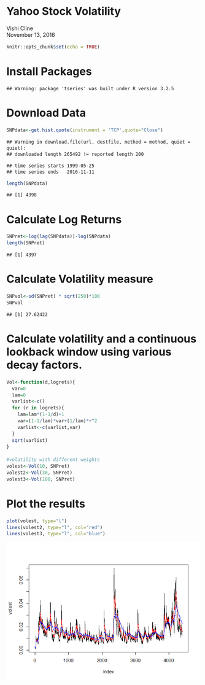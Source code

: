 # Yahoo Stock Volatility
Vishi Cline  
November 13, 2016  


```r
knitr::opts_chunk$set(echo = TRUE)
```

# Install Packages

```
## Warning: package 'tseries' was built under R version 3.2.5
```

# Download Data

```r
SNPdata<-get.hist.quote(instrument = 'TCP',quote="Close")
```

```
## Warning in download.file(url, destfile, method = method, quiet = quiet):
## downloaded length 265492 != reported length 200
```

```
## time series starts 1999-05-25
## time series ends   2016-11-11
```

```r
length(SNPdata)
```

```
## [1] 4398
```

# Calculate Log Returns

```r
SNPret<-log(lag(SNPdata))-log(SNPdata)
length(SNPret)
```

```
## [1] 4397
```

# Calculate Volatility measure

```r
SNPvol<-sd(SNPret) * sqrt(250)*100
SNPvol
```

```
## [1] 27.62422
```

# Calculate volatility and a continuous lookback window using various decay factors.

```r
Vol<-function(d,logrets){
  var=0
  lam=0
  varlist<-c()
  for (r in logrets){
    lam=lam*(1-1/d)+1
    var=(1-1/lam)*var+(1/lam)*r^2
    varlist<-c(varlist,var)
  }
  sqrt(varlist)
}

#volatility with different weights
volest<-Vol(10, SNPret)
volest2<-Vol(30, SNPret)
volest3<-Vol(100, SNPret)
```

# Plot the results

```r
plot(volest, type="l")
lines(volest2, type="l", col="red")
lines(volest3, type="l", col="blue")
```

![](LectureAssignment_files/figure-html/unnamed-chunk-6-1.png)<!-- -->
